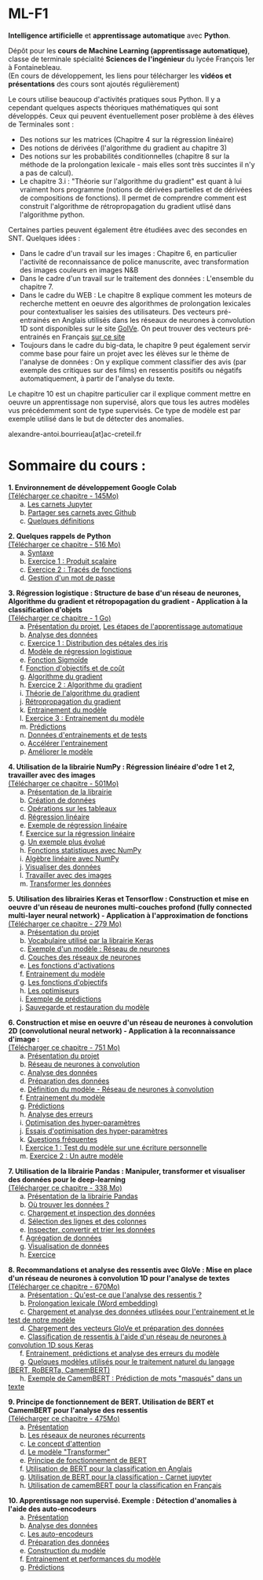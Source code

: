 # ML-F1
**Intelligence artificielle** et **apprentissage automatique** avec **Python**.  

Dépôt pour les **cours de Machine Learning (apprentissage automatique)**, classe de terminale spécialité **Sciences de l'ingénieur** du lycée François 1er à Fontainebleau.    
(En cours de développement, les liens pour télécharger les **vidéos et présentations** des cours sont ajoutés régulièrement)  

Le cours utilise beaucoup d'activités pratiques sous Python. Il y a cependant quelques aspects théoriques mathématiques qui sont développés. Ceux qui peuvent éventuellement poser problème à des élèves de Terminales sont :  
* Des notions sur les matrices (Chapitre 4 sur la régression linéaire)
* Des notions de dérivées (l'algorithme du gradient au chapitre 3)
* Des notions sur les probabilités conditionnelles (chapitre 8 sur la méthode de la prolongation lexicale - mais elles sont très succintes il n'y a pas de calcul).  
* Le chapitre 3.i : "Théorie sur l'algorithme du gradient" est quant à lui vraiment hors programme (notions de dérivées partielles et de dérivées de compositions de fonctions). Il permet de comprendre comment est construit l'algorithme de rétropropagation du gradient utlisé dans l'algorithme python. 

Certaines parties peuvent également être étudiées avec des secondes en SNT. Quelques idées :  
* Dans le cadre d'un travail sur les images : Chapitre 6, en particulier l'activité de reconnaissance de police manuscrite, avec transformation des images couleurs en images N&B
* Dans le cadre d'un travail sur le traitement des données : L'ensemble du chapitre 7.  
* Dans le cadre du WEB : Le chapitre 8 explique comment les moteurs de recherche mettent en oeuvre des algorithmes de prolongation lexicales pour contextualiser les saisies des utilisateurs. Des vecteurs pré-entrainés en Anglais utilisés dans les réseaux de neurones à convolution 1D sont disponibles sur le site [GolVe](https://nlp.stanford.edu/projects/glove/). On peut trouver des vecteurs pré-entrainés en Français [sur ce site](http://www.cs.cmu.edu/~afm/projects/multilingual_embeddings.html)  
* Toujours dans le cadre du big-data, le chapitre 9 peut également servir comme base pour faire un projet avec les élèves sur le thème de l'analyse de données : On y explique comment classifier des avis (par exemple des critiques sur des films) en ressentis positifs ou négatifs automatiquement, à partir de l'analyse du texte.      

Le chapitre 10 est un chapitre particulier car il explique comment mettre en oeuvre un apprentissage non supervisé, alors que tous les autres modèles vus précédemment sont de type supervisés. Ce type de modèle est par exemple utilisé dans le but de détecter des anomalies.

alexandre-antoi.bourrieau[at]ac-creteil.fr


Sommaire du cours :
===================

**1. Environnement de développement Google Colab**  
[(Télécharger ce chapitre - 145Mo)](https://drive.google.com/file/d/1Alm3oPnQvcYEyZinD2uWKDW-63ydW8Dc/view?usp=sharing)     
    &nbsp;&nbsp;&nbsp;&nbsp;&nbsp;&nbsp;a. [Les carnets Jupyter](http://62.210.208.36/MachineLearning/1.%20Environnement%20de%20d%c3%a9veloppement/2.%20Carnets%20Jupyter%20(Published)/)  
    &nbsp;&nbsp;&nbsp;&nbsp;&nbsp;&nbsp;b. [Partager ses carnets avec Github](http://62.210.208.36/MachineLearning/1.%20Environnement%20de%20d%c3%a9veloppement/3.%20Partager%20ses%20carnets%20(Published)/)  
    &nbsp;&nbsp;&nbsp;&nbsp;&nbsp;&nbsp;c. [Quelques définitions](http://62.210.208.36/MachineLearning/1.%20Environnement%20de%20d%c3%a9veloppement/4.%20D%c3%a9finitions%20(Published)/)    
    
**2. Quelques rappels de Python**  
[(Télécharger ce chapitre - 516 Mo)](https://drive.google.com/file/d/1tO5U2Nr3gyd6xmXkIAKO2AhTYQR47VRA/view?usp=sharing)    
    &nbsp;&nbsp;&nbsp;&nbsp;&nbsp;&nbsp;a. [Syntaxe](http://62.210.208.36/MachineLearning/2.%20Rappels%20de%20Python/2.%20Syntaxe%20(Published)/)  
    &nbsp;&nbsp;&nbsp;&nbsp;&nbsp;&nbsp;b. [Exercice 1 : Produit scalaire](http://62.210.208.36/MachineLearning/2.%20Rappels%20de%20Python/3.%20Exercice%201%20-%20Produit%20Scalaire%20(Published)/)  
    &nbsp;&nbsp;&nbsp;&nbsp;&nbsp;&nbsp;c. [Exercice 2 : Tracés de fonctions](http://62.210.208.36/MachineLearning/2.%20Rappels%20de%20Python/4.%20Exercice%202%20-%20Trac%c3%a9s%20de%20fonctions%20(Published)/)  
    &nbsp;&nbsp;&nbsp;&nbsp;&nbsp;&nbsp;d. [Gestion d'un mot de passe](http://62.210.208.36/MachineLearning/2.%20Rappels%20de%20Python/5.%20Mot%20de%20passe%20(Published)/)    
    
**3. Régression logistique : Structure de base d'un réseau de neurones, Algorithme du gradient et rétropopagation du gradient - Application à la classification d'objets**  
[(Télécharger ce chapitre - 1 Go)](https://drive.google.com/file/d/1Atheylw5oV9irnfuT8h2Fj9CV0JDcTN0/view?usp=sharing)    
    &nbsp;&nbsp;&nbsp;&nbsp;&nbsp;&nbsp;a. [Présentation du projet](http://62.210.208.36/MachineLearning/3.%20Regression%20logistique/1.%20Pr%c3%a9sentation%20(Published)/), [Les étapes de l'apprentissage automatique](http://62.210.208.36/MachineLearning/3.%20Regression%20logistique/2.%20Etapes%20ML%20(Published)/)  
    &nbsp;&nbsp;&nbsp;&nbsp;&nbsp;&nbsp;b. [Analyse des données](http://62.210.208.36/MachineLearning/3.%20Regression%20logistique/3.%20Analyse%20des%20donn%c3%a9es%20(Published)/)  
    &nbsp;&nbsp;&nbsp;&nbsp;&nbsp;&nbsp;c. [Exercice 1 : Distribution des pétales des iris](http://62.210.208.36/MachineLearning/3.%20Regression%20logistique/4.%20Exercice%201%20-%20Distribution%20des%20p%c3%a9tales%20(Published)/)  
    &nbsp;&nbsp;&nbsp;&nbsp;&nbsp;&nbsp;d. [Modèle de régression logistique](http://62.210.208.36/MachineLearning/3.%20Regression%20logistique/5.%20Mod%c3%a8le%20de%20regression%20logistique%20(Published)/)  
    &nbsp;&nbsp;&nbsp;&nbsp;&nbsp;&nbsp;e. [Fonction Sigmoïde](http://62.210.208.36/MachineLearning/3.%20Regression%20logistique/6.%20Fonction%20Sigmoide%20(Published)/)  
    &nbsp;&nbsp;&nbsp;&nbsp;&nbsp;&nbsp;f. [Fonction d'objectifs et de coût](http://62.210.208.36/MachineLearning/3.%20Regression%20logistique/7.%20Fonction%20de%20Perte%20et%20de%20Co%c3%bbt%20(Published)/)  
    &nbsp;&nbsp;&nbsp;&nbsp;&nbsp;&nbsp;g. [Algorithme du gradient](http://62.210.208.36/MachineLearning/3.%20Regression%20logistique/8.%20Algorithme%20du%20gradient%20(Published)/)  
    &nbsp;&nbsp;&nbsp;&nbsp;&nbsp;&nbsp;h. [Exercice 2 : Algorithme du gradient](http://62.210.208.36/MachineLearning/3.%20Regression%20logistique/9.%20Exercice%202%20-%20Algorithme%20du%20gradient%20(Published)/)  
    &nbsp;&nbsp;&nbsp;&nbsp;&nbsp;&nbsp;i. [Théorie de l'algorithme du gradient](http://62.210.208.36/MachineLearning/3.%20Regression%20logistique/10.Th%c3%a9orie_Algo_R%c3%a9tropropagation/)  
    &nbsp;&nbsp;&nbsp;&nbsp;&nbsp;&nbsp;j. [Rétropropagation du gradient](http://62.210.208.36/MachineLearning/3.%20Regression%20logistique/11.%20R%c3%a9tropropagation_Gradient%20(Published)/)  
    &nbsp;&nbsp;&nbsp;&nbsp;&nbsp;&nbsp;k. [Entrainement du modèle](http://62.210.208.36/MachineLearning/3.%20Regression%20logistique/12.%20Entrainement%20du%20mod%c3%a8le%20(Published)/)  
    &nbsp;&nbsp;&nbsp;&nbsp;&nbsp;&nbsp;l. [Exercice 3 : Entrainement du modèle](http://62.210.208.36/MachineLearning/3.%20Regression%20logistique/13.%20Exercice%203%20-%20Entrainement%20du%20mod%c3%a8le%20(Published)/)  
    &nbsp;&nbsp;&nbsp;&nbsp;&nbsp;&nbsp;m. [Prédictions](http://62.210.208.36/MachineLearning/3.%20Regression%20logistique/14.%20Pr%c3%a9dictions%20(Published)/)  
    &nbsp;&nbsp;&nbsp;&nbsp;&nbsp;&nbsp;n. [Données d'entrainements et de tests](http://62.210.208.36/MachineLearning/3.%20Regression%20logistique/15.%20Donn%c3%a9es%20d'entrainement%20et%20de%20test%20(Published)/)  
    &nbsp;&nbsp;&nbsp;&nbsp;&nbsp;&nbsp;o. [Accélérer l'entrainement](http://62.210.208.36/MachineLearning/3.%20Regression%20logistique/16.%20Acc%c3%a9l%c3%a9rer%20l'entrainement%20(Published)/)  
    &nbsp;&nbsp;&nbsp;&nbsp;&nbsp;&nbsp;p. [Améliorer le modèle](http://62.210.208.36/MachineLearning/3.%20Regression%20logistique/17.%20Am%c3%a9liorer%20le%20mod%c3%a8le%20(Published)/)    
    
**4. Utilisation de la librairie NumPy : Régression linéaire d'odre 1 et 2, travailler avec des images**  
[(Télécharger ce chapitre - 501Mo)](https://drive.google.com/file/d/1APeOguKoQjFTVJ_4plRjAWsMerVenP-A/view?usp=sharing)    
    &nbsp;&nbsp;&nbsp;&nbsp;&nbsp;&nbsp;a. [Présentation de la librairie](http://62.210.208.36/MachineLearning/4.%20NumPy/1.%20Pr%c3%a9sentation%20(Published)/)  
    &nbsp;&nbsp;&nbsp;&nbsp;&nbsp;&nbsp;b. [Création de données](http://62.210.208.36/MachineLearning/4.%20NumPy/2.%20Cr%c3%a9er%20des%20donn%c3%a9es%20avec%20NumPy%20(Published)/)  
    &nbsp;&nbsp;&nbsp;&nbsp;&nbsp;&nbsp;c. [Opérations sur les tableaux](http://62.210.208.36/MachineLearning/4.%20NumPy/3.%20Op%c3%a9rations%20de%20base%20sur%20les%20tableaux%20-%20Copie%20(Published)/)  
    &nbsp;&nbsp;&nbsp;&nbsp;&nbsp;&nbsp;d. [Régression linéaire](http://62.210.208.36/MachineLearning/4.%20NumPy/4.%20R%c3%a9gr%c3%a9ssion%20lin%c3%a9aire%20(Published)/)  
    &nbsp;&nbsp;&nbsp;&nbsp;&nbsp;&nbsp;e. [Exemple de régression linéaire](http://62.210.208.36/MachineLearning/4.%20NumPy/5.%20Exemple%20de%20r%c3%a9gr%c3%a9ssion%20lin%c3%a9aire%20(Published)/)  
    &nbsp;&nbsp;&nbsp;&nbsp;&nbsp;&nbsp;f. [Exercice sur la régression linéaire](http://62.210.208.36/MachineLearning/4.%20NumPy/6.%20Exercice%20de%20r%c3%a9gr%c3%a9ssion%20lin%c3%a9aire%20(Published)/)  
    &nbsp;&nbsp;&nbsp;&nbsp;&nbsp;&nbsp;g. [Un exemple plus évolué](http://62.210.208.36/MachineLearning/4.%20NumPy/7.%20Un%20exemple%20plus%20%c3%a9volu%c3%a9%20(Published)/)  
    &nbsp;&nbsp;&nbsp;&nbsp;&nbsp;&nbsp;h. [Fonctions statistiques avec NumPy](http://62.210.208.36/MachineLearning/4.%20NumPy/8.%20Fonctions%20statistiques%20avec%20NumPy%20(Published)/)  
    &nbsp;&nbsp;&nbsp;&nbsp;&nbsp;&nbsp;i. [Algèbre linéaire avec NumPy](http://62.210.208.36/MachineLearning/4.%20NumPy/9.%20Alg%c3%a8bre%20lin%c3%a9aire%20avec%20NumPy%20(Published)/)  
    &nbsp;&nbsp;&nbsp;&nbsp;&nbsp;&nbsp;j. [Visualiser des données](http://62.210.208.36/MachineLearning/4.%20NumPy/10.%20Visualiser%20des%20donn%c3%a9es%20(Published)/)  
    &nbsp;&nbsp;&nbsp;&nbsp;&nbsp;&nbsp;l. [Travailler avec des images](http://62.210.208.36/MachineLearning/4.%20NumPy/11.%20Travailler%20avec%20des%20images%20(Published)/)  
    &nbsp;&nbsp;&nbsp;&nbsp;&nbsp;&nbsp;m. [Transformer les données](http://62.210.208.36/MachineLearning/4.%20NumPy/12.%20Transformer%20les%20donn%c3%a9es%20(Published)/)    

**5. Utilisation des librairies Keras et Tensorflow : Construction et mise en oeuvre d'un réseau de neurones multi-couches profond (fully connected multi-layer neural network) -  Application à l'approximation de fonctions**  
[(Télécharger ce chapitre - 279 Mo)](https://drive.google.com/file/d/1Gu251mTrDAx-N7_aCZfLqXPrOpCYBszu/view?usp=sharing)    
    &nbsp;&nbsp;&nbsp;&nbsp;&nbsp;&nbsp;a. [Présentation du projet](http://62.210.208.36/MachineLearning/5.%20Tensorflow/1.%20Pr%c3%a9sentation%20(Published)/)  
    &nbsp;&nbsp;&nbsp;&nbsp;&nbsp;&nbsp;b. [Vocabulaire utilisé par la librairie Keras](http://62.210.208.36/MachineLearning/5.%20Tensorflow/2.%20Vocabulaire%20Keras%20(Published)/)  
    &nbsp;&nbsp;&nbsp;&nbsp;&nbsp;&nbsp;c. [Exemple d'un modèle : Réseau de neurones](http://62.210.208.36/MachineLearning/5.%20Tensorflow/3.%20Exemple%20de%20mod%c3%a8le%20(Published)/)  
    &nbsp;&nbsp;&nbsp;&nbsp;&nbsp;&nbsp;d. [Couches des réseaux de neurones](http://62.210.208.36/MachineLearning/5.%20Tensorflow/4.%20Couches%20des%20mod%c3%a8les%20(Published)/)  
    &nbsp;&nbsp;&nbsp;&nbsp;&nbsp;&nbsp;e. [Les fonctions d'activations](http://62.210.208.36/MachineLearning/5.%20Tensorflow/5.%20Fonctions%20d'activation%20(Published)/)  
    &nbsp;&nbsp;&nbsp;&nbsp;&nbsp;&nbsp;f. [Entrainement du modèle](http://62.210.208.36/MachineLearning/5.%20Tensorflow/6.%20Entrainement%20du%20mod%c3%a8le%20(Published)/)  
    &nbsp;&nbsp;&nbsp;&nbsp;&nbsp;&nbsp;g. [Les fonctions d'objectifs](http://62.210.208.36/MachineLearning/5.%20Tensorflow/7.%20Les%20fonctions%20d'objectif%20(Published)/)  
    &nbsp;&nbsp;&nbsp;&nbsp;&nbsp;&nbsp;h. [Les optimiseurs](http://62.210.208.36/MachineLearning/5.%20Tensorflow/8.%20Les%20optimiseurs%20(Published)/)  
    &nbsp;&nbsp;&nbsp;&nbsp;&nbsp;&nbsp;i. [Exemple de prédictions](http://62.210.208.36/MachineLearning/5.%20Tensorflow/9.%20Exemple%20de%20pr%c3%a9dictions%20(Published)/)  
    &nbsp;&nbsp;&nbsp;&nbsp;&nbsp;&nbsp;j. [Sauvegarde et restauration du modèle](http://62.210.208.36/MachineLearning/5.%20Tensorflow/10.%20Sauvegarde%20et%20restauration%20du%20mod%c3%a8le%20(Published)/)    
    
**6. Construction et mise en oeuvre d'un réseau de neurones à convolution 2D (convolutional neural network) - Application à la reconnaissance d'image :**   
[(Télécharger ce chapitre - 751 Mo)](https://drive.google.com/file/d/11eOwGIXP_nnMszCH4xhcMrqR9iNIbWUq/view?usp=sharing)  
    &nbsp;&nbsp;&nbsp;&nbsp;&nbsp;&nbsp;a. [Présentation du projet](http://62.210.208.36/MachineLearning/6.%20Exemple%20-%20Reconnaissance%20d'image/1.%20Pr%c3%a9sentation%20(Published)/)  
    &nbsp;&nbsp;&nbsp;&nbsp;&nbsp;&nbsp;b. [Réseau de neurones à convolution](http://62.210.208.36/MachineLearning/6.%20Exemple%20-%20Reconnaissance%20d'image/2.%20R%c3%a9seaux%20%c3%a0%20convolution%20(Published)/)  
    &nbsp;&nbsp;&nbsp;&nbsp;&nbsp;&nbsp;c. [Analyse des données](http://62.210.208.36/MachineLearning/6.%20Exemple%20-%20Reconnaissance%20d'image/3.%20Analyse%20des%20donn%c3%a9es%20(Published)/)  
    &nbsp;&nbsp;&nbsp;&nbsp;&nbsp;&nbsp;d. [Préparation des données](http://62.210.208.36/MachineLearning/6.%20Exemple%20-%20Reconnaissance%20d'image/4.%20Pr%c3%a9paration%20des%20donn%c3%a9es%20(Published)/)  
    &nbsp;&nbsp;&nbsp;&nbsp;&nbsp;&nbsp;e. [Définition du modèle - Réseau de neurones à convolution](http://62.210.208.36/MachineLearning/6.%20Exemple%20-%20Reconnaissance%20d'image/5.%20D%c3%a9finition%20du%20mod%c3%a8le%20(Published)/)  
    &nbsp;&nbsp;&nbsp;&nbsp;&nbsp;&nbsp;f. [Entrainement du modèle](http://62.210.208.36/MachineLearning/6.%20Exemple%20-%20Reconnaissance%20d'image/6.%20Entrainement%20du%20mod%c3%a8le%20(Published)/)  
    &nbsp;&nbsp;&nbsp;&nbsp;&nbsp;&nbsp;g. [Prédictions](http://62.210.208.36/MachineLearning/6.%20Exemple%20-%20Reconnaissance%20d'image/7.%20Pr%c3%a9dictions%20(Published)/)  
    &nbsp;&nbsp;&nbsp;&nbsp;&nbsp;&nbsp;h. [Analyse des erreurs](http://62.210.208.36/MachineLearning/6.%20Exemple%20-%20Reconnaissance%20d'image/8.%20Analyse%20des%20erreurs%20(Published)/)  
    &nbsp;&nbsp;&nbsp;&nbsp;&nbsp;&nbsp;i. [Optimisation des hyper-paramètres](http://62.210.208.36/MachineLearning/6.%20Exemple%20-%20Reconnaissance%20d'image/9.%20Optimisation%20des%20hyper-param%c3%a8tres%20(Published)/)  
    &nbsp;&nbsp;&nbsp;&nbsp;&nbsp;&nbsp;j. [Essais d'optimisation des hyper-paramètres](http://62.210.208.36/MachineLearning/6.%20Exemple%20-%20Reconnaissance%20d'image/10.%20Essais%20d'optimisation%20les%20hyper-param%c3%a8tres%20(Published)/)  
    &nbsp;&nbsp;&nbsp;&nbsp;&nbsp;&nbsp;k. [Questions fréquentes](http://62.210.208.36/MachineLearning/6.%20Exemple%20-%20Reconnaissance%20d'image/11.%20Questions%20fr%c3%a9quentes%20(Published)/)  
    &nbsp;&nbsp;&nbsp;&nbsp;&nbsp;&nbsp;l. [Exercice 1 : Test du modèle sur une écriture personnelle](http://62.210.208.36/MachineLearning/6.%20Exemple%20-%20Reconnaissance%20d'image/12.%20Exercice%201%20-%20Test%20du%20mod%c3%a8le%20sur%20une%20%c3%a9criture%20personnelle%20(Published)/)  
    &nbsp;&nbsp;&nbsp;&nbsp;&nbsp;&nbsp;m. [Exercice 2 : Un autre modèle](http://62.210.208.36/MachineLearning/6.%20Exemple%20-%20Reconnaissance%20d'image/13.%20Exercice%202%20-%20Un%20autre%20mod%c3%a8le%20(Published)/)  
    
**7. Utilisation de la librairie Pandas : Manipuler, transformer et visualiser des données pour le deep-learning**  
[(Télécharger ce chapitre - 338 Mo)](https://drive.google.com/file/d/1DwxPr46uPs1F4OAjLKgpGUcHqvHTH1RM/view?usp=sharing)  
    &nbsp;&nbsp;&nbsp;&nbsp;&nbsp;&nbsp;a. [Présentation de la librairie Pandas](http://62.210.208.36/MachineLearning/7.%20Pandas/1.%20Pr%c3%a9sentation%20(Published)/)  
    &nbsp;&nbsp;&nbsp;&nbsp;&nbsp;&nbsp;b. [Où trouver les données ?](http://62.210.208.36/MachineLearning/7.%20Pandas/2.%20O%c3%b9%20trouver%20des%20donn%c3%a9es%20(Published)/)  
    &nbsp;&nbsp;&nbsp;&nbsp;&nbsp;&nbsp;c. [Chargement et inspection des données](http://62.210.208.36/MachineLearning/7.%20Pandas/3.%20Chargement%20et%20inspection%20des%20donn%c3%a9es%20(Published)/)  
    &nbsp;&nbsp;&nbsp;&nbsp;&nbsp;&nbsp;d. [Sélection des lignes et des colonnes](http://62.210.208.36/MachineLearning/7.%20Pandas/4.%20S%c3%a9lection%20des%20lignes%20et%20des%20colonnes%20(Published)/)  
    &nbsp;&nbsp;&nbsp;&nbsp;&nbsp;&nbsp;e. [Inspecter, convertir et trier les données](http://62.210.208.36/MachineLearning/7.%20Pandas/5.%20Inspecter,%20convertir%20et%20trier%20les%20donn%c3%a9es%20(Published)/)  
    &nbsp;&nbsp;&nbsp;&nbsp;&nbsp;&nbsp;f. [Agrégation de données](http://62.210.208.36/MachineLearning/7.%20Pandas/6.%20Agr%c3%a9gation%20de%20donn%c3%a9es%20(Published)/)  
    &nbsp;&nbsp;&nbsp;&nbsp;&nbsp;&nbsp;g. [Visualisation de données](http://62.210.208.36/MachineLearning/7.%20Pandas/7.%20Visualisation%20de%20donn%c3%a9es%20(Published)/)  
    &nbsp;&nbsp;&nbsp;&nbsp;&nbsp;&nbsp;h. [Exercice](http://62.210.208.36/MachineLearning/7.%20Pandas/8.%20Exercice%20(Published)/)    

**8. Recommandations et analyse des ressentis avec GloVe : Mise en place d'un réseau de neurones à convolution 1D pour l'analyse de textes**  
[(Télécharger ce chapitre - 670Mo)](https://drive.google.com/file/d/1yqkEm2Ewj6FuOetdKX-Ary-Ca565v3F1/view?usp=sharing)  
    &nbsp;&nbsp;&nbsp;&nbsp;&nbsp;&nbsp;a. [Présentation : Qu'est-ce que l'analyse des ressentis ?](http://62.210.208.36/MachineLearning/8.%20Recommandations/1.%20Pr%c3%a9sentation%20(Published)/)  
    &nbsp;&nbsp;&nbsp;&nbsp;&nbsp;&nbsp;b. [Prolongation lexicale (Word embedding)](http://62.210.208.36/MachineLearning/8.%20Recommandations/2.%20Word%20embedding%20(Published)/)  
    &nbsp;&nbsp;&nbsp;&nbsp;&nbsp;&nbsp;c. [Chargement et analyse des données utlisées pour l'entrainement et le test de notre modèle](http://62.210.208.36/MachineLearning/8.%20Recommandations/3.%20Chargement%20des%20donn%c3%a9es%20(Published)/)  
    &nbsp;&nbsp;&nbsp;&nbsp;&nbsp;&nbsp;d. [Chargement des vecteurs GloVe et préparation des données](http://62.210.208.36/MachineLearning/8.%20Recommandations/4.%20Pr%c3%a9paration%20des%20donn%c3%a9es%20(Published)/)  
    &nbsp;&nbsp;&nbsp;&nbsp;&nbsp;&nbsp;e. [Classification de ressentis à l'aide d'un réseau de neurones à convolution 1D sous Keras](http://62.210.208.36/MachineLearning/8.%20Recommandations/5.%20D%c3%a9finition%20du%20mod%c3%a8le%20(Published)/)  
    &nbsp;&nbsp;&nbsp;&nbsp;&nbsp;&nbsp;f. [Entrainement, prédictions et analyse des erreurs du modèle](http://62.210.208.36/MachineLearning/8.%20Recommandations/6.%20Entrainement%20du%20mod%c3%a8le,%20pr%c3%a9dictions%20et%20analyse%20des%20erreurs%20(Published)/)  
    &nbsp;&nbsp;&nbsp;&nbsp;&nbsp;&nbsp;g. [Quelques modèles utilisés pour le traitement naturel du langage (BERT, RoBERTa, CamemBERT)](http://62.210.208.36/MachineLearning/8.%20Recommandations/7.%20Quelques%20mod%c3%a8les%20utilis%c3%a9s%20dans%20le%20traitement%20naturel%20du%20langage%20(Published)/)  
    &nbsp;&nbsp;&nbsp;&nbsp;&nbsp;&nbsp;h. [Exemple de CamemBERT : Prédiction de mots "masqués" dans un texte](http://62.210.208.36/MachineLearning/8.%20Recommandations/8.%20Exemple%20d'utilisation%20de%20CamemBERT%20(Published)/)  
      
**9. Principe de fonctionnement de BERT. Utilisation de BERT et CamemBERT pour l'analyse des ressentis**  
[(Télécharger ce chapitre - 475Mo)](https://drive.google.com/file/d/1wztQT5E-4dfSvawQvy8TY6TyUXEi2lJN/view?usp=sharing)  
    &nbsp;&nbsp;&nbsp;&nbsp;&nbsp;&nbsp;a. [Présentation](http://62.210.208.36/MachineLearning/9.%20Principe%20de%20fonctionnement%20de%20BERT/1.%20Pr%c3%a9sentation%20(Published)/)  
    &nbsp;&nbsp;&nbsp;&nbsp;&nbsp;&nbsp;b. [Les réseaux de neurones récurrents](http://62.210.208.36/MachineLearning/9.%20Principe%20de%20fonctionnement%20de%20BERT/2.%20Les%20r%c3%a9seaux%20de%20neurones%20r%c3%a9currents%20(Published)/)  
    &nbsp;&nbsp;&nbsp;&nbsp;&nbsp;&nbsp;c. [Le concept d'attention](http://62.210.208.36/MachineLearning/9.%20Principe%20de%20fonctionnement%20de%20BERT/3.%20Le%20concept%20d'attention%20(Published)/)  
    &nbsp;&nbsp;&nbsp;&nbsp;&nbsp;&nbsp;d. [Le modèle "Transformer"](http://62.210.208.36/MachineLearning/9.%20Principe%20de%20fonctionnement%20de%20BERT/4.%20Le%20mod%c3%a8le%20Transformer%20(Published)/)  
    &nbsp;&nbsp;&nbsp;&nbsp;&nbsp;&nbsp;e. [Principe de fonctionnement de BERT](http://62.210.208.36/MachineLearning/9.%20Principe%20de%20fonctionnement%20de%20BERT/5.%20Principe%20de%20fonctionnement%20de%20BERT%20(Published)/)  
    &nbsp;&nbsp;&nbsp;&nbsp;&nbsp;&nbsp;f. [Utilisation de BERT pour la classification en Anglais](http://62.210.208.36/MachineLearning/9.%20Principe%20de%20fonctionnement%20de%20BERT/6.%20Utilisation%20de%20BERT%20pour%20la%20classification%20(Published)/)  
        &nbsp;&nbsp;&nbsp;&nbsp;&nbsp;&nbsp;g. [Utilisation de BERT pour la classification - Carnet jupyter](http://62.210.208.36/MachineLearning/9.%20Principe%20de%20fonctionnement%20de%20BERT/7.%20Utilisation%20de%20BERT%20pour%20la%20classification%20-%20Carnet%20Jupyter%20(Published)/)  
        &nbsp;&nbsp;&nbsp;&nbsp;&nbsp;&nbsp;h. [Utilisation de camemBERT pour la classification en Français](http://62.210.208.36/MachineLearning/9.%20Principe%20de%20fonctionnement%20de%20BERT/8.%20Utilisation%20de%20CamemBERT%20pour%20la%20classification%20(Published)/)    
              
**10. Apprentissage non supervisé. Exemple : Détection d'anomalies à l'aide des auto-encodeurs**  
    &nbsp;&nbsp;&nbsp;&nbsp;&nbsp;&nbsp;a. [Présentation](http://62.210.208.36/MachineLearning/10.%20Apprentissage%20non%20supervis%c3%a9/1.%20Pr%c3%a9sentation%20(Published)/)  
      &nbsp;&nbsp;&nbsp;&nbsp;&nbsp;&nbsp;b. [Analyse des données](http://62.210.208.36/MachineLearning/10.%20Apprentissage%20non%20supervis%c3%a9/2.%20Analyse%20des%20donn%c3%a9es%20(Published)/)  
    &nbsp;&nbsp;&nbsp;&nbsp;&nbsp;&nbsp;c. [Les auto-encodeurs](http://62.210.208.36/MachineLearning/10.%20Apprentissage%20non%20supervis%c3%a9/3.%20Auto-encodeurs%20(Published)/)  
    &nbsp;&nbsp;&nbsp;&nbsp;&nbsp;&nbsp;d. [Préparation des données](http://62.210.208.36/MachineLearning/10.%20Apprentissage%20non%20supervis%c3%a9/4.%20Pr%c3%a9paration%20des%20donn%c3%a9es%20(Published)/)  
    &nbsp;&nbsp;&nbsp;&nbsp;&nbsp;&nbsp;e. [Construction du modèle](http://62.210.208.36/MachineLearning/10.%20Apprentissage%20non%20supervis%c3%a9/5.%20Construction%20du%20mod%c3%a8le%20(Published)/)  
    &nbsp;&nbsp;&nbsp;&nbsp;&nbsp;&nbsp;f. [Entrainement et performances du modèle](http://62.210.208.36/MachineLearning/10.%20Apprentissage%20non%20supervis%c3%a9/6.%20Entrainement%20du%20mod%c3%a8le%20(Published)/)  
    &nbsp;&nbsp;&nbsp;&nbsp;&nbsp;&nbsp;g. [Prédictions](http://62.210.208.36/MachineLearning/10.%20Apprentissage%20non%20supervis%c3%a9/7.%20Pr%c3%a9dictions%20(Published)/)  
    
    
  
